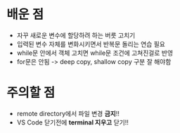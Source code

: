 # 배운 점
* 자꾸 새로운 변수에 할당하려 하는 버릇 고치기
* 입력된 변수 자체를 변화시키면서 반복문 돌리는 연습 필요
* while문 안에서 객체 고치면 while문 조건에 고쳐진걸로 반영
* for문은 안됨 -> deep copy, shallow copy 구분 잘 해야함

# 주의할 점

* remote directory에서 파일 변경 **금지**!!
* VS Code 닫기전에 **terminal 지우고** 닫기!!
